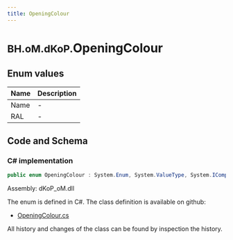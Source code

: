 ```yaml
---
title: OpeningColour
---
```


# <small>BH.oM.dKoP.</small>**OpeningColour**



## Enum values

| Name            | Description                                                    |
|-----------------|----------------------------------------------------------------|
| Name |  -  |
| RAL |  -  |


## Code and Schema

### C# implementation

``` C# title="C#"
public enum OpeningColour : System.Enum, System.ValueType, System.IComparable, System.ISpanFormattable, System.IFormattable, System.IConvertible
```

Assembly: dKoP_oM.dll

The enum is defined in C#. The class definition is available on github:

- [OpeningColour.cs](https://github.com/BHoM/dKoP_Toolkit/blob/develop/dKoP_oM/Geometry\Enums\OpeningColour.cs)

All history and changes of the class can be found by inspection the history.
